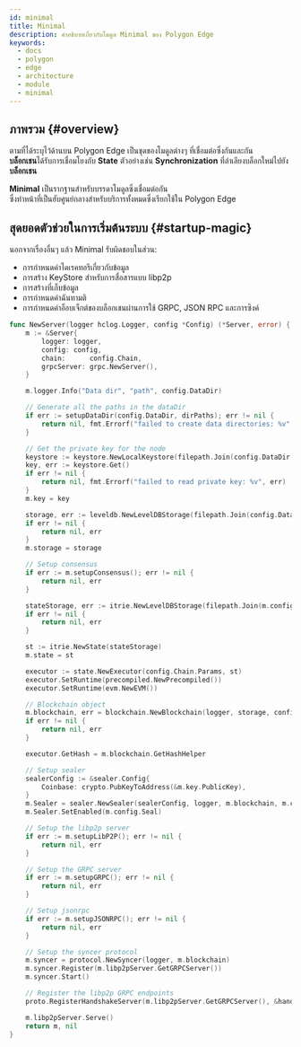 ```yaml
---
id: minimal
title: Minimal
description: คำอธิบายเกี่ยวกับโมดูล Minimal ของ Polygon Edge
keywords:
  - docs
  - polygon
  - edge
  - architecture
  - module
  - minimal
---
```


## ภาพรวม {#overview}

ตามที่ได้ระบุไว้ด้านบน Polygon Edge เป็นชุดของโมดูลต่างๆ ที่เชื่อมต่อซึ่งกันและกัน<br /> **บล็อกเชน**ได้รับการเชื่อมโยงกับ **State** ตัวอย่างเช่น **Synchronization** ที่ลำเลียงบล็อกใหม่ไปยัง**บล็อกเชน**

**Minimal** เป็นรากฐานสำหรับบรรดาโมดูลซึ่งเชื่อมต่อกัน <br />ซึ่งทำหน้าที่เป็นฮับศูนย์กลางสำหรับบริการทั้งหมดซึ่งเรียกใช้ใน Polygon Edge

## สุดยอดตัวช่วยในการเริ่มต้นระบบ {#startup-magic}

นอกจากเรื่องอื่นๆ แล้ว Minimal รับผิดชอบในส่วน:
* การกำหนดค่าไดเรคทอรีเกี่ยวกับข้อมูล
* การสร้าง KeyStore สำหรับการสื่อสารแบบ libp2p
* การสร้างที่เก็บข้อมูล
* การกำหนดค่าฉันทามติ
* การกำหนดค่าอ็อบเจ็กต์ของบล็อกเชนผ่านการใช้ GRPC, JSON RPC และการซิงค์

````go title="minimal/server.go"
func NewServer(logger hclog.Logger, config *Config) (*Server, error) {
	m := &Server{
		logger: logger,
		config: config,
		chain:      config.Chain,
		grpcServer: grpc.NewServer(),
	}

	m.logger.Info("Data dir", "path", config.DataDir)

	// Generate all the paths in the dataDir
	if err := setupDataDir(config.DataDir, dirPaths); err != nil {
		return nil, fmt.Errorf("failed to create data directories: %v", err)
	}

	// Get the private key for the node
	keystore := keystore.NewLocalKeystore(filepath.Join(config.DataDir, "keystore"))
	key, err := keystore.Get()
	if err != nil {
		return nil, fmt.Errorf("failed to read private key: %v", err)
	}
	m.key = key

	storage, err := leveldb.NewLevelDBStorage(filepath.Join(config.DataDir, "blockchain"), logger)
	if err != nil {
		return nil, err
	}
	m.storage = storage

	// Setup consensus
	if err := m.setupConsensus(); err != nil {
		return nil, err
	}

	stateStorage, err := itrie.NewLevelDBStorage(filepath.Join(m.config.DataDir, "trie"), logger)
	if err != nil {
		return nil, err
	}

	st := itrie.NewState(stateStorage)
	m.state = st

	executor := state.NewExecutor(config.Chain.Params, st)
	executor.SetRuntime(precompiled.NewPrecompiled())
	executor.SetRuntime(evm.NewEVM())

	// Blockchain object
	m.blockchain, err = blockchain.NewBlockchain(logger, storage, config.Chain, m.consensus, executor)
	if err != nil {
		return nil, err
	}

	executor.GetHash = m.blockchain.GetHashHelper

	// Setup sealer
	sealerConfig := &sealer.Config{
		Coinbase: crypto.PubKeyToAddress(&m.key.PublicKey),
	}
	m.Sealer = sealer.NewSealer(sealerConfig, logger, m.blockchain, m.consensus, executor)
	m.Sealer.SetEnabled(m.config.Seal)

	// Setup the libp2p server
	if err := m.setupLibP2P(); err != nil {
		return nil, err
	}

	// Setup the GRPC server
	if err := m.setupGRPC(); err != nil {
		return nil, err
	}

	// Setup jsonrpc
	if err := m.setupJSONRPC(); err != nil {
		return nil, err
	}

	// Setup the syncer protocol
	m.syncer = protocol.NewSyncer(logger, m.blockchain)
	m.syncer.Register(m.libp2pServer.GetGRPCServer())
	m.syncer.Start()

	// Register the libp2p GRPC endpoints
	proto.RegisterHandshakeServer(m.libp2pServer.GetGRPCServer(), &handshakeService{s: m})

	m.libp2pServer.Serve()
	return m, nil
}
````
